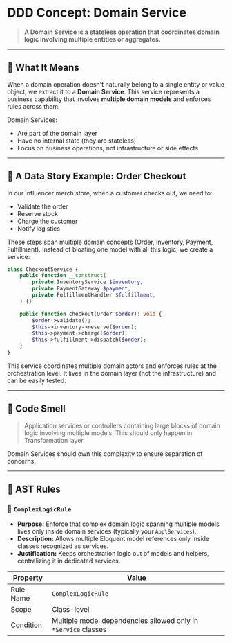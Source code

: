 # DDD Concept: Domain Service

> **A Domain Service is a stateless operation that coordinates domain logic involving multiple entities or aggregates.**

---

## 🧠 What It Means

When a domain operation doesn't naturally belong to a single entity or value object, we extract it to a **Domain Service**. This service represents a business capability that involves **multiple domain models** and enforces rules across them.

Domain Services:
- Are part of the domain layer
- Have no internal state (they are stateless)
- Focus on business operations, not infrastructure or side effects

---

## 🧵 A Data Story Example: Order Checkout

In our influencer merch store, when a customer checks out, we need to:
- Validate the order
- Reserve stock
- Charge the customer
- Notify logistics

These steps span multiple domain concepts (Order, Inventory, Payment, Fulfillment). Instead of bloating one model with all this logic, we create a service:

```php
class CheckoutService {
    public function __construct(
        private InventoryService $inventory,
        private PaymentGateway $payment,
        private FulfillmentHandler $fulfillment,
    ) {}

    public function checkout(Order $order): void {
        $order->validate();
        $this->inventory->reserve($order);
        $this->payment->charge($order);
        $this->fulfillment->dispatch($order);
    }
}
```

This service coordinates multiple domain actors and enforces rules at the orchestration level. It lives in the domain layer (not the infrastructure) and can be easily tested.

---

## 🚩 Code Smell

> Application services or controllers containing large blocks of domain logic involving multiple models. This should only happen in Transformation layer.

Domain Services should own this complexity to ensure separation of concerns.

---

## 🧪 AST Rules

### 📌 `ComplexLogicRule`

- **Purpose:** Enforce that complex domain logic spanning multiple models lives only inside domain services (typically your `App\Services`).
- **Description:** Allows multiple Eloquent model references only inside classes recognized as services.
- **Justification:** Keeps orchestration logic out of models and helpers, centralizing it in dedicated services.

| Property     | Value               |
|--------------|---------------------|
| Rule Name    | `ComplexLogicRule`  |
| Scope        | Class-level         |
| Condition    | Multiple model dependencies allowed only in `*Service` classes |
